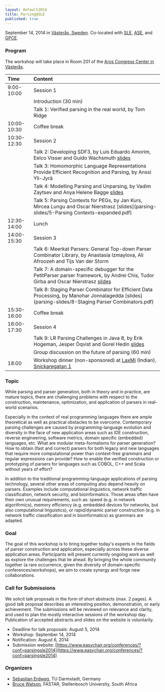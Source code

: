 ```yaml
---
layout: default2014
title: Parsing@SLE
published: true
---
```


September 14, 2014 in [Västerås, Sweden](http://goo.gl/maps/W2COv).
Co-located with [SLE](http://www.sleconf.org/2014/), [ASE](http://ase2014.org/), and [GPCE](http://gpce.org).

### Program

The workshop will take place in Room 201 of the [Aros Congress Center in Västerås](http://ase2014.org/index.php?choice=local).

Time        | Content
:-----------|:------------------------------------------
9:00-10:00  | Session 1
	    | Introduction (30 min)
	    | Talk 1: Verified parsing in the real world, by Tom Ridge
10:00-10:30 | Coffee break
10:30-12:30 | Session 2
	    | Talk 2: Developing SDF3, by Luís Eduardo Amorim, Eelco Visser and Guido Wachsmuth [slides](parsing-slides/2-sdf3-slides.pdf)
	    | Talk 3: Homomorphic Language Representations Provide Efficient Recognition and Parsing, by Anssi Yli-Jyrä
	    | Talk 4: Modelling Parsing and Unparsing, by Vadim Zaytsev and Anya Helene Bagge [slides](parsing-slides/4-zaytsev-bagge.pdf)
	    | Talk 5: Parsing Contexts for PEGs, by Jan Kurs, Mircea Lungu and Oscar Nierstrasz [slides](parsing-slides/5-Parsing Contexts-expanded.pdf)
12:30-14:00 | Lunch
14:00-15:30 | Session 3
	    | Talk 6: Meerkat Parsers: General Top-down Parser Combinator Library, by Anastasia Izmaylova, Ali Afroozeh and Tijs Van der Storm
	    | Talk 7: A domain-specific debugger for the PetitParser parser framework, by Andrei Chis, Tudor Girba and Oscar Nierstrasz [slides](parsing-slides/7-PetitParserDebugger.pdf)
	    | Talk 8: Staging Parser Combinator for Efficient Data Processing, by Manohar Jonnalagedda [slides](parsing-slides/8-Staging Parser Combinators.pdf)
15:30-16:00 | Coffee break
16:00-17:30 | Session 4
	    | Talk 9: LR Parsing Challenges in Java 8, by Erik Hogeman, Jesper Öqvist and Gorel Hedin [slides](parsing-slides/9-java8.pdf)
	    | Group discussion on the future of parsing (60 min)
18:00       | Workshop dinner (non-sponsored) at [LaxMi](http://www.laxmiindisk.se) (Indian), [Snickaregatan 1](https://www.google.com/maps/dir/Aros+Congress+Center+AB,+Munkgatan+7,+722+12+V%C3%A4ster%C3%A5s,+Sweden/Laxmi+Indisk+Restaurang+HB,+Snickargatan+1,+722+13+V%C3%A4ster%C3%A5s,+Sweden/@59.6104817,16.5469364,17z/data=!3m1!4b1!4m14!4m13!1m5!1m1!1s0x465e613ea1b19555:0x239219bc8c6f652c!2m2!1d16.549235!2d59.609526!1m5!1m1!1s0x465e61393585e925:0x4a7d151686a272fb!2m2!1d16.548214!2d59.611209!3e2)


### Topic

While parsing and parser generation, both in theory and in practice, are mature topics, there are challenging problems with respect to the construction, maintenance, optimization, and application of parsers in real-world scenarios.

Especially in the context of real programming languages there are ample theoretical as well as practical obstacles to be overcome. Contemporary parsing challenges are caused by programming-language evolution and diversity in the face of new application areas such as IDE construction, reverse engineering, software metrics, domain specific (embedded) languages, etc. What are modular meta-formalisms for parser generation? How to obtain (fast and correct) parsers for both legacy and new languages that require more computational power than context-free grammars and regular expressions can provide? How to enable the verified construction or prototyping of parsers for languages such as COBOL, C++ and Scala without years of effort?

In addition to the traditional programming-language applications of parsing technology, several other areas of computing also depend heavily on parsers. Examples include computational linguistics, network traffic classification, network security, and bioinformatics. Those areas often have their own unusual requirements, such as: speed (e.g. in network algorithmics), memory efficiency (e.g. embedded devices for networks, but also computational linguistics), or rapid/dynamic parser construction (e.g. in network traffic classification and in bioinformatics) as grammars are adapted.


### Goal

The goal of this workshop is to bring together today's experts in the fields of parser construction and application, especially across these diverse application areas. Participants will present currently ongoing work as well as explore the challenges that lie ahead. By bringing the whole community together (a rare occurrence, given the diversity of domain-specific conferences/workshops), we aim to create synergy and forge new collaborations.

### Call for Submissions

We solicit talk proposals in the form of short abstracts (max. 2 pages). A good talk proposal describes an interesting position, demonstration, or early achievement. The submissions will be reviewed on relevance and clarity, and used to plan the mostly interactive sessions of the workshop day. Publication of accepted abstracts and slides on the website is voluntarily.

* Deadline for talk proposals: August 5, 2014
* Workshop: September 14, 2014
* Notification: August 6, 2014
* Submission website: [https://www.easychair.org/conferences/?conf=parsingsle2014](https://www.easychair.org/conferences/?conf=parsingsle2014)

### Organizers

* [Sebastian Erdweg](http://erdweg.org), TU Darmstadt, Germany
* [Bruce Watson](http://www.bruce-watson.com), FASTAR, Stellenbosch University, South Africa
